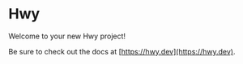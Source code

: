 # Hwy

Welcome to your new Hwy project!

Be sure to check out the docs at [https://hwy.dev](https://hwy.dev).
